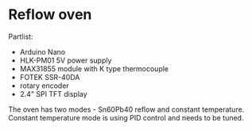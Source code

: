 # Reflow oven

Partlist:
- Arduino Nano
- HLK-PM01 5V power supply
- MAX31855 module with K type thermocouple
- FOTEK SSR-40DA
- rotary encoder
- 2.4" SPI TFT display

The oven has two modes - Sn60Pb40 reflow and constant temperature.
Constant temperature mode is using PID control and needs to be tuned.
